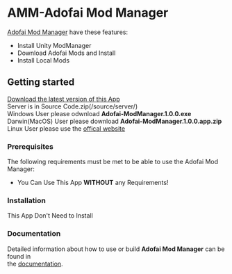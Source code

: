 # AMM-Adofai Mod Manager

[Adofai Mod Manager](https://github.com/mcommander2077/AMM) have these features:  

- Install Unity ModManager  
- Download Adofai Mods and Install  
- Install Local Mods  

## Getting started

[Download the latest version of this App](https://github.com/MCommander2077/Adofai-ModManager/releases/tag/latest)  
Server is in Source Code.zip(/source/server/)  
Windows User please odwnload **Adofai-ModManager.1.0.0.exe**  
Darwin(MacOS) User please download **Adofai-ModManager.1.0.0.app.zip**  
Linux User please use the [offical website](https://amodm.eu.org)  

### Prerequisites

The following requirements must be met to be able to use the Adofai Mod Manager:  

- You Can Use This App **WITHOUT** any Requirements!  

### Installation

This App Don't Need to Install  

### Documentation

Detailed information about how to use or build **Adofai Mod Manager** can be found in  
the [documentation](https://docs.amodm.eu.org/).  

